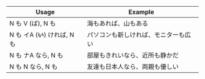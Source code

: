 |Usage|Example|
|-|-|
|N も V (ば), N も|海もあれば、山もある|
|N も イA (~~い~~) ければ, N も|パソコンも新しければ、モニターも広い|
|N も ナA なら, N も|部屋もきれいなら、近所も静かだ|
|N も N なら, N も|友達も日本人なら、両親も優しい|
